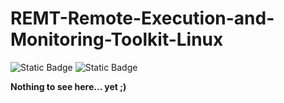 # REMT-Remote-Execution-and-Monitoring-Toolkit-Linux

![Static Badge](https://img.shields.io/badge/Contributions-mohrnd%20101%20commits-brightgreen)
![Static Badge](https://img.shields.io/badge/Contributions-LamariAzzeddine%2011%20commits-brightgreen)



**Nothing to see here... yet ;)**
